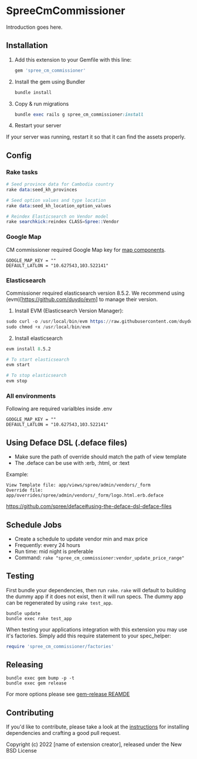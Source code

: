 # SpreeCmCommissioner

Introduction goes here.

## Installation

1. Add this extension to your Gemfile with this line:

    ```ruby
    gem 'spree_cm_commissioner'
    ```

2. Install the gem using Bundler

    ```ruby
    bundle install
    ```

3. Copy & run migrations

    ```ruby
    bundle exec rails g spree_cm_commissioner:install
    ```

4. Restart your server

  If your server was running, restart it so that it can find the assets properly.

## Config

### Rake tasks
```s
# Seed province data for Cambodia country
rake data:seed_kh_provinces

# Seed option values and type location
rake data:seed_kh_location_option_values

# Reindex Elasticsearch on Vendor model
rake searchkick:reindex CLASS=Spree::Vendor
```

### Google Map
CM commissioner required Google Map key for [map components](app/views/shared/map/_map.html.erb).
```.env
GOOGLE_MAP_KEY = ""
DEFAULT_LATLON = "10.627543,103.522141"
```

<!-- * Describe new config usage above -->
<!-- * Also put in summary at the last section [All environments] below -->

### Elasticsearch
Commissioner required elasticsearch version 8.5.2. We recommend using (evm)[https://github.com/duydo/evm] to manage their version.

1. Install EVM (Elasticsearch Version Manager):
```s
sudo curl -o /usr/local/bin/evm https://raw.githubusercontent.com/duydo/evm/master/evm
sudo chmod +x /usr/local/bin/evm
```

2. Install elasticsearch
```s
evm install 8.5.2

# To start elasticsearch
evm start

# To stop elasticsearch
evm stop
```

### All environments
Following are required varialbles inside .env
```.env
GOOGLE_MAP_KEY = ""
DEFAULT_LATLON = "10.627543,103.522141"
```

## Using Deface DSL (.deface files)
- Make sure the path of override should match the path of view template
- The .deface can be use with :erb, :html, or :text

Example:
```
View Template file: app/views/spree/admin/vendors/_form
Override file: app/overrides/spree/admin/vendors/_form/logo.html.erb.deface
```
https://github.com/spree/deface#using-the-deface-dsl-deface-files


## Schedule Jobs
- Create a schedule to update vendor min and max price
- Frequently: every 24 hours
- Run time: mid night is preferable
- Command: ``` rake "spree_cm_commissioner:vendor_update_price_range" ```

## Testing

First bundle your dependencies, then run `rake`. `rake` will default to building the dummy app if it does not exist, then it will run specs. The dummy app can be regenerated by using `rake test_app`.

```shell
bundle update
bundle exec rake test_app
```

When testing your applications integration with this extension you may use it's factories.
Simply add this require statement to your spec_helper:

```ruby
require 'spree_cm_commissioner/factories'
```

## Releasing

```shell
bundle exec gem bump -p -t
bundle exec gem release
```

For more options please see [gem-release REAMDE](https://github.com/svenfuchs/gem-release)

## Contributing

If you'd like to contribute, please take a look at the
[instructions](CONTRIBUTING.md) for installing dependencies and crafting a good
pull request.

Copyright (c) 2022 [name of extension creator], released under the New BSD License
